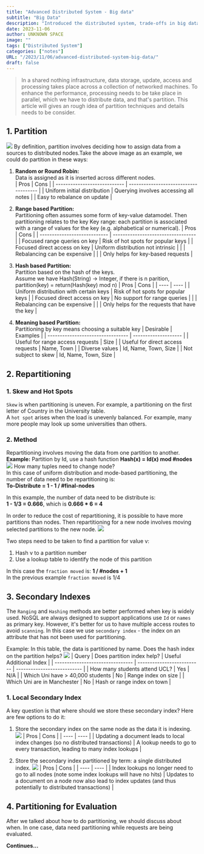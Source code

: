 ```yaml
---
title: "Advanced Distributed System - Big data"
subtitle: "Big Data"
description: "Introduced the distributed system, trade-offs in big data"
date: 2023-11-06
author: UNKNOWN SPACE
image: ""
tags: ["Distributed System"]
categories: ["notes"]
URL: "/2023/11/06/advanced-distributed-system-big-data/"
draft: false
---
```


>In a shared nothing infrastructure, data storage, update, access and processing takes place across a collection of networked machines. To enhance the performance, processing needs to be take place in parallel, which we have to distribute data, and that's partition. This article will gives an rough idea of partition techniques and details needs to be consider.

<!--more-->
## 1. Partition
![](/img/distributed-bigdata/pic.png)
By definition, partition involves deciding how to assign data from a sources to distributed nodes.Take the above image as an example, we could do partition in these ways:  

1. **Random or Round Robin:**  
Data is assigned as it is inserted across different nodes.  
    |             Pros             |                 Cons                  |
    | ---------------------------- | ------------------------------------- |
    | Uniform initial distribution | Querying involves accessing all notes |
    | Easy to rebalance on update  |

2. **Range based Partition:**  
Partitioning often assumes some form of key-value datamodel. Then partitioning relates to the key
Key range: each partition is associated with a range of values for the key (e.g. alphabetical or numerical).
    |             Pros             |                Cons                |
    | ---------------------------- | ---------------------------------- |
    | Focused range queries on key | Risk of hot spots for popular keys |
    | Focused direct access on key | Uniform distribution not intrinsic |
    |                              | Rebalancing can be expensive       |
    |                              | Only helps for key-based requests  |

3. **Hash based Partition:**  
Partition based on the hash of the keys.  
Assume we have Hash(String) -> Integer, if there is n parition, partition(key) = return(Hash(key) mod n)
    | Pros | Cons |
    | ---- | ---- |
    | Uniform distribution with certain keys | Risk of hot spots for popular keys             |
    | Focused direct access on key           | No support for range queries                   |
    |                                        | Rebalancing can be expensive                   |
    |                                        | Only helps for the requests that have the key  |

4. **Meaning based Partition:**  
Partitioning by key means choosing a suitable key
    |             Desirable             |       Examples       |
    | --------------------------------- | -------------------- |
    | Useful for range access requests  | Size                 |
    | Useful for direct access requests | Name, Town           |
    | Diverse values                    | Id, Name, Town, Size |
    | Not subject to skew               | Id, Name, Town, Size |


## 2. Repartitioning

### 1. Skew and Hot Spots
`Skew` is when partitioning is uneven. For example, a partitioning on the first letter of Country in the University table.  
A `hot spot` arises when the load is unevenly balanced. For example, many more people may look up some
universities than others.

### 2. Method  
Repartitioning involves moving the data from one partition to another.  
**Example:**  Partition by Id, use a hash function **Hash(x) = Id(x) mod #nodes**
![](/img/distributed-bigdata/pic1.png)
How many tuples need to change node?  
In this case of uniform distribution and mode-based partitioning, the number of data need to be repartitioning is:  
**To-Distribute = 1 - 1 / #final-nodes**  

In this example, the number of data need to be distribute is:   
**1 - 1/3 = 0.666**, which is **0.666 * 6 = 4**

In order to reduce the cost of repartitioning, it is possible to have more partitions than nodes. Then repartitioning for a new node involves moving selected partitions to the new node.
![](/img/distributed-bigdata/pic5.png)

Two steps need to be taken to find a partition for value v:
1. Hash v to a partition number
2. Use a lookup table to identify the node of this partition  

In this case the `fraction moved` is: **1 / #nodes + 1**  
In the previous example `fraction moved` is 1/4

## 3. Secondary Indexes

The `Ranging` and `Hashing` methods are better performed when key is widely used. NoSQL are always designed to support applications use `Id` or `names` as primary key. However, it's better for us to have multiple access routes to avoid `scanning`. In this case we use `secondary index` - the index on an attribute that has not been used for partitioning.  

Example: In this table, the data is partitioned by name. Does the hash index on the partition helps?
![](/img/distributed-bigdata/pic2.png)
|               Query              | Does partition index help? |   Useful Additional Index   |
| -------------------------------- | -------------------------- | --------------------------- |
| How many students attend UCL?    | Yes                        | N/A                         |
| Which Uni have > 40,000 students | No                         | Range index on size         |
| Which Uni are in Manchester      | No                         | Hash or range index on town |

### 1. Local Secondary Index
A key question is that where should we store these secondary index? Here are few options to do it:  

1. Store the secondary index on the same node as the data it is indexing.
![](/img/distributed-bigdata/pic3.png)
    | Pros | Cons |
    | ---- | ---- |
    | Updating a document leads to local index changes (so no distributed transactions) | A lookup needs to go to every transaction, leading to many index lookups |

2. Store the secondary index partitioned by term: a single distributed index.
![](/img/distributed-bigdata/pic4.png)
    | Pros | Cons |
    | ---- | ---- |
    | Index lookups no longer need to go to all nodes (note some index lookups will have no hits) | Updates to a document on a node now also lead to index updates (and thus potentially to distributed transactions) |

## 4. Partitioning for Evaluation

After we talked about how to do partitioning, we should discuss about when. In one case, data need partitioning while requests are being evaluated.

**Continues...**